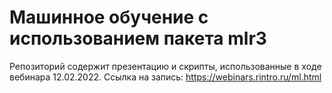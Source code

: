 # Машинное обучение с использованием пакета mlr3

Репозиторий содержит презентацию и скрипты, использованные в ходе вебинара 12.02.2022.
Ссылка на запись: https://webinars.rintro.ru/ml.html